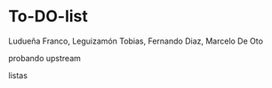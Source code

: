 # To-DO-list

Ludueña Franco, Leguizamón Tobias, Fernando Diaz, Marcelo De Oto

probando upstream

listas
